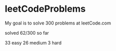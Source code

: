 # leetCodeProblems
My goal is to solve 300 problems at leetCode.com

solved 62/300 so far

33 easy
26 medium
3 hard
